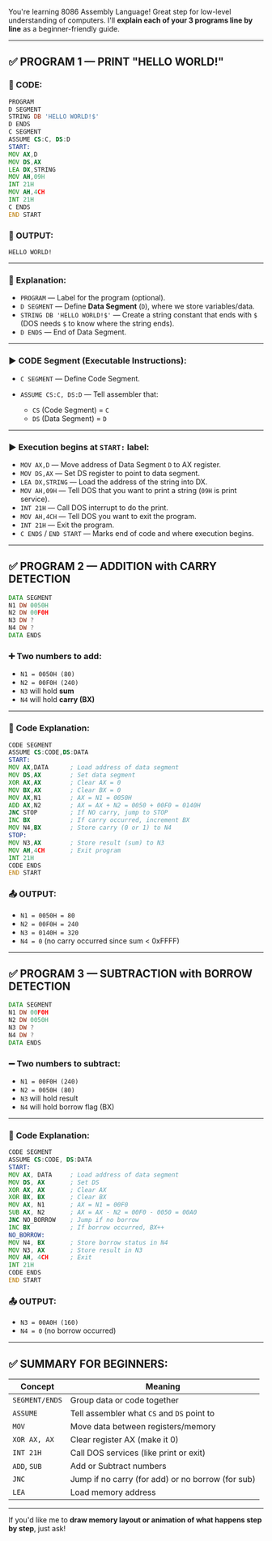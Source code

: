 You're learning 8086 Assembly Language! Great step for low-level understanding of computers. I'll **explain each of your 3 programs line by line** as a beginner-friendly guide.

---

## ✅ **PROGRAM 1 — PRINT "HELLO WORLD!"**

### 🔷 CODE:

```asm
PROGRAM 
D SEGMENT 
STRING DB 'HELLO WORLD!$' 
D ENDS 
C SEGMENT 
ASSUME CS:C, DS:D 
START: 
MOV AX,D 
MOV DS,AX 
LEA DX,STRING 
MOV AH,09H 
INT 21H 
MOV AH,4CH 
INT 21H 
C ENDS 
END START 
```

### 🔷 OUTPUT:

```
HELLO WORLD!
```

---

### 🧠 **Explanation:**

* `PROGRAM` — Label for the program (optional).
* `D SEGMENT` — Define **Data Segment** (`D`), where we store variables/data.
* `STRING DB 'HELLO WORLD!$'` — Create a string constant that ends with `$` (DOS needs `$` to know where the string ends).
* `D ENDS` — End of Data Segment.

---

### ▶ CODE Segment (Executable Instructions):

* `C SEGMENT` — Define Code Segment.
* `ASSUME CS:C, DS:D` — Tell assembler that:

  * `CS` (Code Segment) = `C`
  * `DS` (Data Segment) = `D`

---

### ▶ Execution begins at `START:` label:

* `MOV AX,D` — Move address of Data Segment `D` to AX register.
* `MOV DS,AX` — Set DS register to point to data segment.
* `LEA DX,STRING` — Load the address of the string into DX.
* `MOV AH,09H` — Tell DOS that you want to print a string (`09H` is print service).
* `INT 21H` — Call DOS interrupt to do the print.
* `MOV AH,4CH` — Tell DOS you want to exit the program.
* `INT 21H` — Exit the program.
* `C ENDS` / `END START` — Marks end of code and where execution begins.

---

## ✅ **PROGRAM 2 — ADDITION with CARRY DETECTION**

```asm
DATA SEGMENT 
N1 DW 0050H 
N2 DW 00F0H 
N3 DW ? 
N4 DW ? 
DATA ENDS 
```

### ➕ Two numbers to add:

* `N1 = 0050H (80)`
* `N2 = 00F0H (240)`
* `N3` will hold **sum**
* `N4` will hold **carry (BX)**

---

### 🧠 **Code Explanation:**

```asm
CODE SEGMENT 
ASSUME CS:CODE,DS:DATA 
START: 
MOV AX,DATA      ; Load address of data segment
MOV DS,AX        ; Set data segment
XOR AX,AX        ; Clear AX = 0
MOV BX,AX        ; Clear BX = 0
MOV AX,N1        ; AX = N1 = 0050H
ADD AX,N2        ; AX = AX + N2 = 0050 + 00F0 = 0140H
JNC STOP         ; If NO carry, jump to STOP
INC BX           ; If carry occurred, increment BX
MOV N4,BX        ; Store carry (0 or 1) to N4
STOP: 
MOV N3,AX        ; Store result (sum) to N3
MOV AH,4CH       ; Exit program
INT 21H 
CODE ENDS 
END START 
```

### 📤 **OUTPUT:**

* `N1 = 0050H = 80`
* `N2 = 00F0H = 240`
* `N3 = 0140H = 320`
* `N4 = 0` (no carry occurred since sum < 0xFFFF)

---

## ✅ **PROGRAM 3 — SUBTRACTION with BORROW DETECTION**

```asm
DATA SEGMENT 
N1 DW 00F0H 
N2 DW 0050H 
N3 DW ? 
N4 DW ? 
DATA ENDS 
```

### ➖ Two numbers to subtract:

* `N1 = 00F0H (240)`
* `N2 = 0050H (80)`
* `N3` will hold result
* `N4` will hold borrow flag (BX)

---

### 🧠 **Code Explanation:**

```asm
CODE SEGMENT 
ASSUME CS:CODE, DS:DATA 
START: 
MOV AX, DATA     ; Load address of data segment
MOV DS, AX       ; Set DS
XOR AX, AX       ; Clear AX
XOR BX, BX       ; Clear BX
MOV AX, N1       ; AX = N1 = 00F0
SUB AX, N2       ; AX = AX - N2 = 00F0 - 0050 = 00A0
JNC NO_BORROW    ; Jump if no borrow
INC BX           ; If borrow occurred, BX++
NO_BORROW: 
MOV N4, BX       ; Store borrow status in N4
MOV N3, AX       ; Store result in N3
MOV AH, 4CH      ; Exit
INT 21H 
CODE ENDS 
END START 
```

### 📤 **OUTPUT:**

* `N3 = 00A0H (160)`
* `N4 = 0` (no borrow occurred)

---

## ✅ SUMMARY FOR BEGINNERS:

| Concept        | Meaning                                           |
| -------------- | ------------------------------------------------- |
| `SEGMENT/ENDS` | Group data or code together                       |
| `ASSUME`       | Tell assembler what `CS` and `DS` point to        |
| `MOV`          | Move data between registers/memory                |
| `XOR AX, AX`   | Clear register AX (make it 0)                     |
| `INT 21H`      | Call DOS services (like print or exit)            |
| `ADD`, `SUB`   | Add or Subtract numbers                           |
| `JNC`          | Jump if no carry (for add) or no borrow (for sub) |
| `LEA`          | Load memory address                               |

---

If you'd like me to **draw memory layout or animation of what happens step by step**, just ask!
